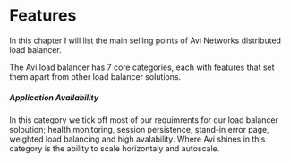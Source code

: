 # Features

In this chapter I will list the main selling points of Avi Networks distributed load balancer.

The Avi load balancer has 7 core categories, each with features that set them apart from other load balancer solutions.

##### Application Availability
In this category we tick off most of our requimrents for our load balancer soloution; health monitoring, session persistence, stand-in error page, weighted load balancing and high avalability. Where Avi shines in this category is the ability to scale horizontaly and autoscale. 